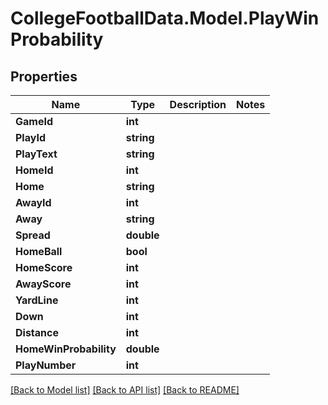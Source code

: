 # CollegeFootballData.Model.PlayWinProbability

## Properties

Name | Type | Description | Notes
------------ | ------------- | ------------- | -------------
**GameId** | **int** |  | 
**PlayId** | **string** |  | 
**PlayText** | **string** |  | 
**HomeId** | **int** |  | 
**Home** | **string** |  | 
**AwayId** | **int** |  | 
**Away** | **string** |  | 
**Spread** | **double** |  | 
**HomeBall** | **bool** |  | 
**HomeScore** | **int** |  | 
**AwayScore** | **int** |  | 
**YardLine** | **int** |  | 
**Down** | **int** |  | 
**Distance** | **int** |  | 
**HomeWinProbability** | **double** |  | 
**PlayNumber** | **int** |  | 

[[Back to Model list]](../../README.md#documentation-for-models) [[Back to API list]](../../README.md#documentation-for-api-endpoints) [[Back to README]](../../README.md)

